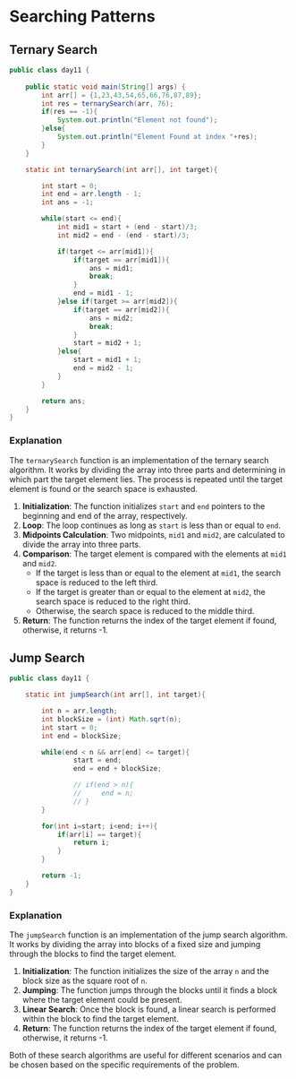 
# Searching Patterns

## Ternary Search

```java
public class day11 {
    
    public static void main(String[] args) {
        int arr[] = {1,23,43,54,65,66,76,87,89};
        int res = ternarySearch(arr, 76);
        if(res == -1){
            System.out.println("Element not found");
        }else{
            System.out.println("Element Found at index "+res);
        }
    }

    static int ternarySearch(int arr[], int target){

        int start = 0;
        int end = arr.length - 1;
        int ans = -1;

        while(start <= end){
            int mid1 = start + (end - start)/3;
            int mid2 = end - (end - start)/3;

            if(target <= arr[mid1]){
                if(target == arr[mid1]){
                    ans = mid1;
                    break;
                }
                end = mid1 - 1;
            }else if(target >= arr[mid2]){
                if(target == arr[mid2]){
                    ans = mid2;
                    break;
                }
                start = mid2 + 1;
            }else{
                start = mid1 + 1;
                end = mid2 - 1;
            }
        }

        return ans;
    }
}
```

### Explanation

The `ternarySearch` function is an implementation of the ternary search algorithm. It works by dividing the array into three parts and determining in which part the target element lies. The process is repeated until the target element is found or the search space is exhausted.

1. **Initialization**: The function initializes `start` and `end` pointers to the beginning and end of the array, respectively.
2. **Loop**: The loop continues as long as `start` is less than or equal to `end`.
3. **Midpoints Calculation**: Two midpoints, `mid1` and `mid2`, are calculated to divide the array into three parts.
4. **Comparison**: The target element is compared with the elements at `mid1` and `mid2`.
   - If the target is less than or equal to the element at `mid1`, the search space is reduced to the left third.
   - If the target is greater than or equal to the element at `mid2`, the search space is reduced to the right third.
   - Otherwise, the search space is reduced to the middle third.
5. **Return**: The function returns the index of the target element if found, otherwise, it returns -1.

## Jump Search

```java
public class day11 {

    static int jumpSearch(int arr[], int target){

        int n = arr.length;
        int blockSize = (int) Math.sqrt(n);
        int start = 0;
        int end = blockSize;

        while(end < n && arr[end] <= target){
                start = end;
                end = end + blockSize;

                // if(end > n){
                //     end = n;
                // }
        }

        for(int i=start; i<end; i++){
            if(arr[i] == target){
                return i;
            }
        }

        return -1;
    }
}
```

### Explanation

The `jumpSearch` function is an implementation of the jump search algorithm. It works by dividing the array into blocks of a fixed size and jumping through the blocks to find the target element.

1. **Initialization**: The function initializes the size of the array `n` and the block size as the square root of `n`.
2. **Jumping**: The function jumps through the blocks until it finds a block where the target element could be present.
3. **Linear Search**: Once the block is found, a linear search is performed within the block to find the target element.
4. **Return**: The function returns the index of the target element if found, otherwise, it returns -1.

Both of these search algorithms are useful for different scenarios and can be chosen based on the specific requirements of the problem.